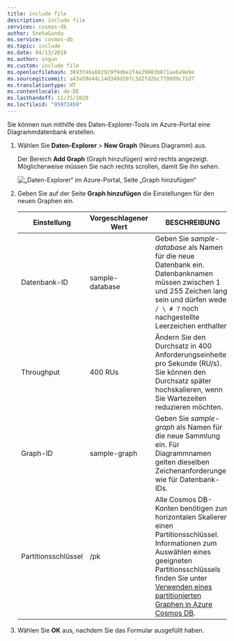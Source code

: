 ```yaml
---
title: include file
description: include file
services: cosmos-db
author: SnehaGunda
ms.service: cosmos-db
ms.topic: include
ms.date: 04/13/2018
ms.author: sngun
ms.custom: include file
ms.openlocfilehash: 3693f46a602929f9d6e2f4e29083b071ae6a9e9e
ms.sourcegitcommit: a43a59e44c14d349d597c3d2fd2bc779989c71d7
ms.translationtype: HT
ms.contentlocale: de-DE
ms.lasthandoff: 11/25/2020
ms.locfileid: "95972459"
---
```

Sie können nun mithilfe des Daten-Explorer-Tools im Azure-Portal eine Diagrammdatenbank erstellen. 

1. Wählen Sie **Daten-Explorer** > **New Graph** (Neues Diagramm) aus.

    Der Bereich **Add Graph** (Graph hinzufügen) wird rechts angezeigt. Möglicherweise müssen Sie nach rechts scrollen, damit Sie ihn sehen.

    ![„Daten-Explorer“ im Azure-Portal, Seite „Graph hinzufügen“](./media/cosmos-db-create-graph/azure-cosmosdb-data-explorer-graph.png)

2. Geben Sie auf der Seite **Graph hinzufügen** die Einstellungen für den neuen Graphen ein.

    Einstellung|Vorgeschlagener Wert|BESCHREIBUNG
    ---|---|---
    Datenbank-ID|sample-database|Geben Sie *sample-database* als Namen für die neue Datenbank ein. Datenbanknamen müssen zwischen 1 und 255 Zeichen lang sein und dürfen weder `/ \ # ?` noch nachgestellte Leerzeichen enthalten.
    Throughput|400 RUs|Ändern Sie den Durchsatz in 400 Anforderungseinheiten pro Sekunde (RU/s). Sie können den Durchsatz später hochskalieren, wenn Sie Wartezeiten reduzieren möchten.
    Graph-ID|sample-graph|Geben Sie *sample-graph* als Namen für die neue Sammlung ein. Für Diagrammnamen gelten dieselben Zeichenanforderungen wie für Datenbank-IDs.
    Partitionsschlüssel| /pk |Alle Cosmos DB-Konten benötigen zum horizontalen Skalieren einen Partitionsschlüssel. Informationen zum Auswählen eines geeigneten Partitionsschlüssels finden Sie unter [Verwenden eines partitionierten Graphen in Azure Cosmos DB](../articles/cosmos-db/graph-partitioning.md).

3. Wählen Sie **OK** aus, nachdem Sie das Formular ausgefüllt haben.